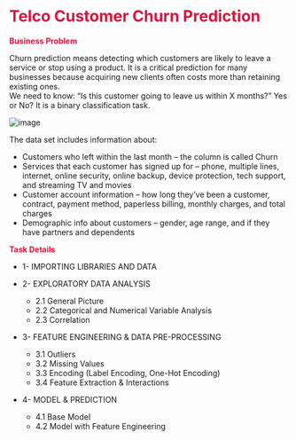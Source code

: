 # <span style="color:crimson;">Telco Customer Churn Prediction

**<span style="color:crimson;">Business Problem**
    
Churn prediction means detecting which customers are likely to leave a service or stop using a product. It is a critical prediction for many businesses because acquiring new clients often costs more than retaining existing ones.  
We need to know: “Is this customer going to leave us within X months?” Yes or No? It is a binary classification task.

![image](https://user-images.githubusercontent.com/83332641/230767917-ffd3edc9-7489-454d-90a9-6bf5a22a103f.png)
    
The data set includes information about:

* Customers who left within the last month – the column is called Churn 
* Services that each customer has signed up for – phone, multiple lines, internet, online security, online backup, device protection, tech support, and streaming TV and movies 
* Customer account information – how long they’ve been a customer, contract, payment method, paperless billing, monthly charges, and total charges 
* Demographic info about customers – gender, age range, and if they have partners and dependents
    
**<span style="color:crimson;">Task Details**
    
* 1- IMPORTING LIBRARIES AND DATA 
    
* 2- EXPLORATORY DATA ANALYSIS
    
    * 2.1 General Picture
    * 2.2 Categorical and Numerical Variable Analysis
    * 2.3 Correlation
    
 
* 3- FEATURE ENGINEERING & DATA PRE-PROCESSING
    * 3.1 Outliers
    * 3.2 Missing Values
    * 3.3 Encoding (Label Encoding, One-Hot Encoding)
    * 3.4 Feature Extraction & Interactions
      
    
* 4- MODEL & PREDICTION
    * 4.1 Base Model
    * 4.2 Model with Feature Engineering

